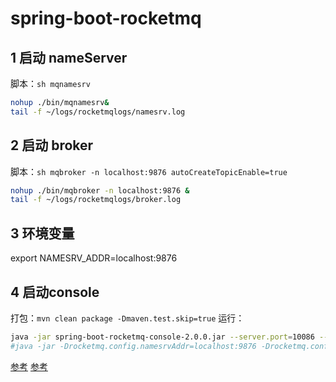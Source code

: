 # spring-boot-rocketmq

## 1 启动 nameServer
脚本：`sh mqnamesrv`

```bash
nohup ./bin/mqnamesrv&
tail -f ~/logs/rocketmqlogs/namesrv.log
```

## 2 启动 broker
脚本：`sh mqbroker -n localhost:9876 autoCreateTopicEnable=true`

```bash
nohup ./bin/mqbroker -n localhost:9876 &
tail -f ~/logs/rocketmqlogs/broker.log
```

## 3 环境变量
export NAMESRV_ADDR=localhost:9876

## 4 启动console
打包：`mvn clean package -Dmaven.test.skip=true`
运行：
```bash
java -jar spring-boot-rocketmq-console-2.0.0.jar --server.port=10086 --rocketmq.config.namesrvAddr=localhost:9876
#java -jar -Drocketmq.config.namesrvAddr=localhost:9876 -Drocketmq.config.isVIPChannel=false rspring-boot-rocketmq-console-2.0.0.jar --server.port=12581
```

[参考](http://rocketmq.apache.org/docs/quick-start/)
[参考](https://www.bilibili.com/video/BV124411b7Xm)